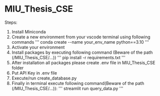# MIU_Thesis_CSE
Steps:
1. Install Miniconda
2. Create a new environment from your vscode terminal using following commands
    ''' 
    conda create --name your_env_name python==3.10
    '''
3. Activate your environment
4. Install packages by executing following command (Beware of the path 
    (/MIU_Thesis_CSE/...))
    ''' 
    pip install -r requirements.txt
    ''' 
5. After installation all packages please create .env file in MIU_Thesis_CSE folder
6. Put API Key in .env file
7. Execute/run create_database.py
8. Finally in terminal execute following command(Beware of the path 
    (/MIU_Thesis_CSE/...)):
    ''' 
    streamlit run query_data.py
    '''